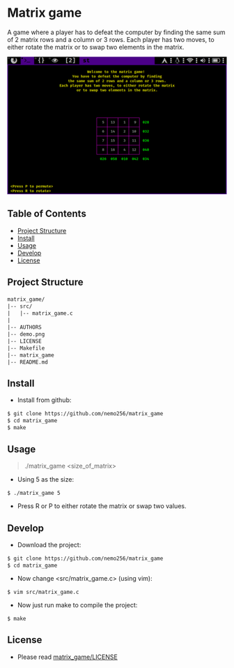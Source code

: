 # Matrix game
A game where a player has to defeat the computer by finding the same sum of 2 matrix rows and a column or 3 rows. Each player has two moves, to either rotate the matrix or to swap two elements in the matrix.

![Demo](demo.png)

<!-- TABLE OF CONTENTS -->
## Table of Contents

* [Project Structure](#project-structure)
* [Install](#install)
* [Usage](#usage)
* [Develop](#develop)
* [License](#license)

## Project Structure
```
matrix_game/
|-- src/
|   |-- matrix_game.c
|
|-- AUTHORS
|-- demo.png
|-- LICENSE
|-- Makefile
|-- matrix_game
|-- README.md
```

## Install
- Install from github: 
```
$ git clone https://github.com/nemo256/matrix_game
$ cd matrix_game
$ make
```
## Usage
> ./matrix_game <size_of_matrix>
- Using 5 as the size:
```
$ ./matrix_game 5
```
- Press R or P to either rotate the matrix or swap two values.

## Develop
- Download the project:
```
$ git clone https://github.com/nemo256/matrix_game
$ cd matrix_game
```
- Now change <src/matrix_game.c> (using vim):
```
$ vim src/matrix_game.c
```
- Now just run make to compile the project:
```
$ make
```

## License
- Please read [matrix_game/LICENSE](https://github.com/nemo256/matrix_game/blob/master/LICENSE)

